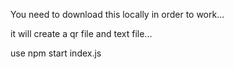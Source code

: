 You need to download this locally in order to work...

it will create a qr file and text file...

use npm start index.js
